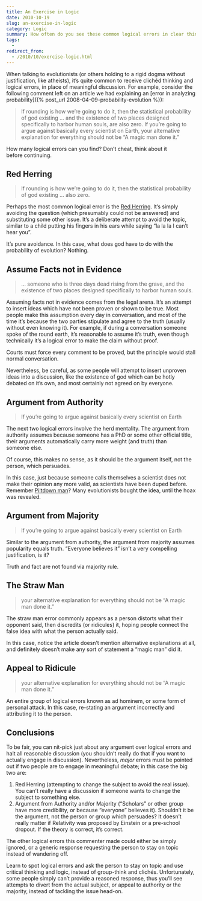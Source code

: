 ```yaml
---
title: An Exercise in Logic
date: 2010-10-19
slug: an-exercise-in-logic
category: Logic
summary: How often do you see these common logical errors in clear thinking?
tags: 
  - 
redirect_from:
  - /2010/10/exercise-logic.html
---
```




When talking to evolutionists (or others holding to a rigid dogma
without justification, like atheists), it’s quite common to receive
clichéd thinking and logical errors, in place of meaningful discussion.
For example, consider the following comment left on an article we had
explaining an [error in analyzing probability]({% post_url 2008-04-09-probability-evolution %}):

> If rounding is how we’re going to do it, then the statistical
> probability of god existing … and the existence of two places designed
> specifically to harbor human souls, are also zero. If you’re going to
> argue against basically every scientist on Earth, your alternative
> explanation for everything should not be “A magic man done it.”

How many logical errors can you find? Don’t cheat, think about it
before continuing.

Red Herring
-----------

> If rounding is how we’re going to do it, then the statistical
> probability of god existing … also zero.

Perhaps the most common logical error is the [Red Herring](http://en.wikipedia.org/wiki/Ignoratio_elenchi#Red_herring).
It’s simply avoiding the question (which presumably could not be
answered) and substituting some other issue. It’s a deliberate attempt
to avoid the topic, similar to a child putting his fingers in his ears
while saying “la la la I can’t hear you”.

It’s pure avoidance. In this case, what does god have to do with the
probability of evolution? Nothing.

Assume Facts not in Evidence
----------------------------

> … someone who is three days dead rising from the grave, and the
> existence of two places designed specifically to harbor human souls.

Assuming facts not in evidence comes from the legal arena. It’s an
attempt to insert ideas which have not been proven or shown to be true.
Most people make this assumption every day in conversation, and most of
the time it’s because the two parties stipulate and agree to the truth
(usually without even knowing it). For example, if during a conversation
someone spoke of the round earth, it’s reasonable to assume it’s truth,
even though technically it’s a logical error to make the claim
without proof.

Courts must force every comment to be proved, but the principle would
stall normal conversation.

Nevertheless, be careful, as some people will attempt to insert unproven
ideas into a discussion, like the existence of god which can be hotly
debated on it’s own, and most certainly not agreed on by everyone.

Argument from Authority
-----------------------

> If you’re going to argue against basically every scientist on Earth

The next two logical errors involve the herd mentality. The argument
from authority assumes because someone has a PhD or some other official
title, their arguments automatically carry more weight (and truth) than
someone else.

Of course, this makes no sense, as it should be the argument itself, not
the person, which persuades.

In this case, just because someone calls themselves a scientist does not
make their opinion any more valid, as scientists have been duped before.
Remember [Piltdown man](http://en.wikipedia.org/wiki/Piltdown_Man)? Many
evolutionists bought the idea, until the hoax was revealed.

Argument from Majority
----------------------

> If you’re going to argue against basically every scientist on Earth

Similar to the argument from authority, the argument from majority
assumes popularity equals truth. “Everyone believes it” isn’t a very
compelling justification, is it?

Truth and fact are not found via majority rule.

The Straw Man
-------------

> your alternative explanation for everything should not be “A magic man
> done it.”

The straw man error commonly appears as a person distorts what their
opponent said, then discredits (or ridicules) it, hoping people connect
the false idea with what the person actually said.

In this case, notice the article doesn’t mention alternative
explanations at all, and definitely doesn’t make any sort of statement a
“magic man” did it.

Appeal to Ridicule
------------------

> your alternative explanation for everything should not be “A magic man
> done it.”

An entire group of logical errors known as ad hominem, or some form of
personal attack. In this case, re-stating an argument incorrectly and
attributing it to the person.

Conclusions
-----------

To be fair, you can nit-pick just about any argument over logical errors
and halt all reasonable discussion (you shouldn’t really do that if you
want to actually engage in discussion). Nevertheless, *major* errors
must be pointed out if two people are to engage in meaningful debate; in
this case the big two are:

1.  Red Herring (attempting to change the subject to avoid the real
    issue). You can’t really have a discussion if someone wants to
    change the subject to something else.
2.  Argument from Authority and/or Majority (“Scholars” or other group
    have more credibility, or because “everyone” believes it). Shouldn’t
    it be the argument, not the person or group which persuades? It
    doesn’t really matter if Relativity was proposed by Einstein or a
    pre-school dropout. If the theory is correct, it’s correct.

The other logical errors this commenter made could either be simply
ignored, or a generic response requesting the person to stay on topic
instead of wandering off.

Learn to spot logical errors and ask the person to stay on topic and use
critical thinking and logic, instead of group-think and clichés.
Unfortunately, some people simply can’t provide a reasoned response,
thus you’ll see attempts to divert from the actual subject, or appeal to
authority or the majority, instead of tackling the issue head-on.
